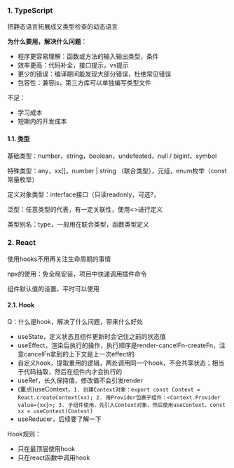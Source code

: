 ### 1. TypeScript

把静态语言拓展成又类型检查的动态语言

**为什么要用，解决什么问题**：
- 程序更容易理解：函数或方法的输入输出类型，条件
- 效率更高：代码补全，接口提示，vs提示
- 更少的错误：编译期间能发现大部分错误，杜绝常见错误
- 包容性：兼容js，第三方库可以单独编写类型文件

不足：
- 学习成本
- 短期内的开发成本

#### 1.1. 类型
基础类型：number，string，boolean，undefeated，null / bigint，symbol

特殊类型：any，xx[]，number | string （联合类型），元组，enum枚举（const常量枚举）

定义对象类型：interface接口（只读readonly，可选?，

泛型：任意类型的代表，有一定关联性，使用<>进行定义

类型别名：type，一般用在联合类型，函数类型定义


### 2. React
使用hooks不用再关注生命周期的事情

npx的使用：免全局安装，项目中快速调用插件命令

组件默认值的设置，平时可以使用

#### 2.1. Hook
Q：什么是hook，解决了什么问题，带来什么好处

- useState，定义状态且组件更新时会记住之前的状态值
- useEffect，渲染后执行的操作，执行顺序是render-cancelFn-createFn，注意cancelFn拿到的上下文是上一次effect的
- 自定义hook，提取重用的逻辑，两处调用同一个hook，不会共享状态；相当于代码抽取，然后在组件内才会执行的
- useRef，长久保持值，修改值不会引发render
- (重点)useContext，`1. 创建Context对象：export const Context = React.createContext(xx); 2. 用Provider包裹子组件：<Context.Provider value={xx}>; 3. 子组件使用，先引入Context对象，然后使用useContext，const xx = useContext(Context)`
- useReducer，后续要了解一下

Hook规则：
- 只在最顶层使用hook
- 只在react函数中调用hook
